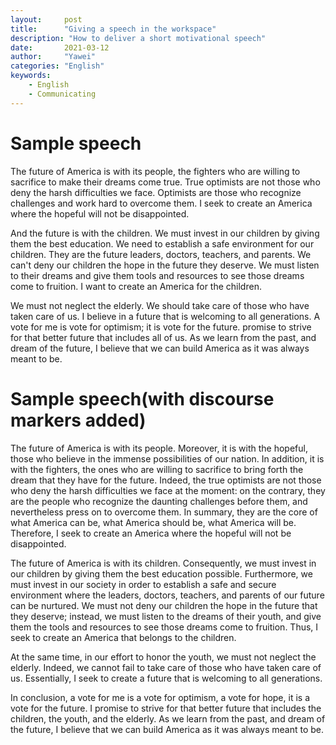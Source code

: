 ```yaml
---
layout:		post
title:		"Giving a speech in the workspace"
description: "How to deliver a short motivational speech"
date:		2021-03-12
author:		"Yawei"
categories: "English"
keywords:
    - English
    - Communicating
---
```


# Sample speech
The future of America is with its people, the fighters who are willing to sacrifice to make their dreams come
true. True optimists are not those who deny the harsh difficulties we face. Optimists are those who recognize
challenges and work hard to overcome them. I seek to create an America where the hopeful will not be disappointed.

And the future is with the children. We must invest in our children by giving them the best education. We
need to establish a safe environment for our children. They are the future leaders, doctors, teachers, and
parents. We can't deny our children the hope in the future they deserve. We must listen to their dreams and
give them tools and resources to see those dreams come to fruition. I want to create an America for the
children.

We must not neglect the elderly. We should take care of those who have taken care of us. I believe in a future
that is welcoming to all generations.
A vote for me is vote for optimism; it is vote for the future. promise to strive for that better future that
includes all of us. As we learn from the past, and dream of the future, I believe that we can build America as it
was always meant to be.

# Sample speech(with discourse markers added)
The future of America is with its people. Moreover, it is with the hopeful, those who believe in the immense
possibilities of our nation. In addition, it is with the fighters, the ones who are willing to sacrifice to bring forth the dream that they have for the future. Indeed, the true optimists are not those who deny the harsh
difficulties we face at the moment: on the contrary, they are the people who recognize the daunting challenges before them, and nevertheless press on to overcome them. In summary, they are the core of what America can be, what America should be, what America will be. Therefore, I seek to create an America where the hopeful will not be disappointed.

The future of America is with its children. Consequently, we must invest in our children by giving them the
best education possible. Furthermore, we must invest in our society in order to establish a safe and secure
environment where the leaders, doctors, teachers, and parents of our future can be nurtured. We must not
deny our children the hope in the future that they deserve; instead, we must listen to the dreams of their
youth, and give them the tools and resources to see those dreams come to fruition. Thus, I seek to create an
America that belongs to the children.

At the same time, in our effort to honor the youth, we must not neglect the elderly. Indeed, we cannot fail to
take care of those who have taken care of us. Essentially, I seek to create a future that is welcoming to all
generations.

In conclusion, a vote for me is a vote for optimism, a vote for hope, it is a vote for the future. I promise to
strive for that better future that includes the children, the youth, and the elderly. As we learn from the past,
and dream of the future, I believe that we can build America as it was always meant to be.